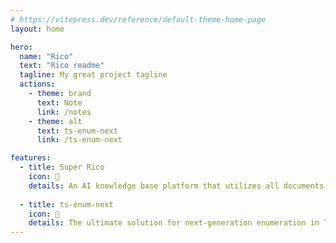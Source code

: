 ```yaml
---
# https://vitepress.dev/reference/default-theme-home-page
layout: home

hero:
  name: "Rico"
  text: "Rico readme"
  tagline: My great project tagline
  actions:
    - theme: brand
      text: Note
      link: /notes
    - theme: alt
      text: ts-enum-next
      link: /ts-enum-next

features:
  - title: Super Rico
    icon: 🚀
    details: An AI knowledge base platform that utilizes all documents from the current website. With DeepSeek's capabilities, you can obtain more precise and reasoned results.
    
  - title: ts-enum-next
    icon: 🎇
    details: The ultimate solution for next-generation enumeration in TypeScript. Define and use enum in typescript like using enum in java.
---
```


